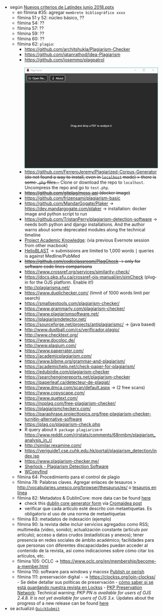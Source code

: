 * según [Nuevos criterios de Latindex junio 2018.pptx](https://bitbucket.org/imhicihu/temas-medievales-project/downloads/Nuevos_criterios_de_Latindex_junio_2018.pptx)
    - en filmina #35: agregar `membrete bibliográfico xxxx`
    - filmina 51 y 52: núcleo básico, ??
    - filmina 54: ??
    - filmina 57: ??
    - filmina 59: ??
    - filmina 60: ??
    - filmina 62: `plagio`:
        - https://github.com/architshukla/Plagiarism-Checker
        - https://github.com/jatanrathod/Idea-Plagiarism
        - https://github.com/josemmo/plagpatrol
      <BR><BR/>
      ![animation.gif](images/3092326125-demo.gif)
        - https://github.com/FerreroJeremy/Plagiarized-Corpus-Generator  ~~(do not found a way to install, even in `localhost` mode) > there is some `.php` files...~~ Clone or download the repo to `localhost`. Uncompress the repo and go to `test.php`.
        - ~~https://github.com/gitplag/moss-api  (docker image)~~
        - https://github.com/frizensami/plagiarism-basic
        - https://github.com/MandarGogate/Plaker  -> https://dev.mandargogate.com/plaker  -> installation: docker image and python script to run  
        - https://github.com/TristanPerry/plagiarism-detection-software -> needs both python and django installations. And the author warns about some deprecated modules along the technical timeline
        - [Project Academic Knowledge](https://www.microsoft.com/en-us/research/project/academic-knowledge/): (via previous Evernote session from other macbook)
        - [HelioBLAST](https://helioblast.heliotext.com/) -> submissions are limited to 1,000 words ∣ queries is against Medline/PubMed
        - ~~https://github.com/codeclassroom/PlagCheck -> only for software code lines comparisons~~
        - https://www.crossref.org/services/similarity-check/
        - https://docs.pkp.sfu.ca/crossref-ojs-manual/en/simCheck  (plug-in for the OJS platform. Enable it!)
        - http://plagiarisma.net/
        - https://www.duplichecker.com/ (limnit of 1000 words limit per search)
        - https://smallseotools.com/plagiarism-checker/
        - https://www.grammarly.com/plagiarism-checker/
        - https://www.plagiarismsoftware.net/
        - https://plagiarismdetector.net/
        - https://sourceforge.net/projects/antiplagiarismc/ -> (java based)
        - http://www.dustball.com/cs/verificador.plagio/
        - http://www.checktext.org/
        - https://www.docoloc.de/
        - http://www.plagium.com/
        - https://www.paperrater.com/
        - https://academicplagiarism.com/
        - https://www.bibme.org/grammar-and-plagiarism/
        - https://academichelp.net/check-paper-for-plagiarism/
        - https://edubirdie.com/plagiarism-checker
        - https://searchenginereports.net/plagiarism-checker
        - https://paperleaf.ca/detecteur-de-plagiat/
        - https://www.dmca.com/scan/default.aspx -> (2 free scans)
        - https://www.copyscape.com/
        - https://www.quetext.com/
        - https://noplag.com/free-plagiarism-checker/
        - https://plagiarismcheckerx.com/
        - https://paraphrase.projecttopics.org/free-plagiarism-checker-turnitin-alternative-software
        - https://plag.co/plagiarism-check.php
        - R query about `R package plagiarism`-> https://www.reddit.com/r/rstats/comments/68nmbm/plagiarism_analysis_in_r/
        - http://similar.rexamine.com/
        - https://veriguide1.cse.cuhk.edu.hk/portal/plagiarism_detection/index.jsp
        - https://www.plagiarism-checker.me/
        - [Sherlock - Plagiarism Detection Software](https://warwick.ac.uk/fac/sci/dcs/research/ias/software/sherlock/)
        - [WCopyfind](https://plagiarism.bloomfieldmedia.com/software/wcopyfind/)
    - filmina 64: Procedimiento para el control de plagio
    - filmina 78: Palabras claves. Agregar enlaces de tesauros > http://vocabularies.unesco.org/browser/thesaurus/es/ o [tesauros en línea](http://donruper.blogspot.com/2014/08/tesauros-disponibles-gratuitamente.html)
    - filmina 82: Metadatos & DublinCore: more data can be found [here](https://www.dublincore.org/specifications/dublin-core/dc-html/)
        - check this [dublin core generator form](https://www.cromaidea.com/dublin-core/en-dublin-core.php) via [Cromaidea post](https://www.cromaidea.com/blog/posicionamiento-seo-con-la-utlizacion-de-dublin-core-metadata.html)
        - verificar que cada artículo esté descrito con metaetiquetas. Es obligatorio el uso de una norma de metaetiquetas
    - filmina 83: metadatos de indexación (ejemplo)
    - filmina 90: la revista debe incluir servicios agregados como RSS; multimedia (video, sonido); actualización constante (artículo por artículo); acceso a datos crudos (estadísticas y anexos); tener presencia en redes sociales de ámbito académico; facilidades para que personas con diferentes discapacidades puedan acceder al contenido de la revista, así como indicaciones sobre cómo citar los artículos, etc.
    - filmina 105: OCLC -> https://www.oclc.org/en/membership/become-a-member.html
    - filmina 110: software para windows y macosx [Publish or perish](https://harzing.com/resources/publish-or-perish)
    - filmina 111: preservación digital 
            - -> https://clockss.org/join-clockss/  
            - Se debe detallar sus políticas de preservación
            - [cómo saber si se está guardando nuestra revista en Lockss](https://forum.pkp.sfu.ca/t/como-saber-si-los-articulos-de-nuestra-revista-se-estan-guardando-en-lockss/47063)
            - [PKP Preservation Network](https://pkp.sfu.ca/pkp-pn/): Technical warning: _PKP PN is available for users of OJS 2.4.8. It is not yet available for users of OJS 3.x._ Updates about the progress of a new release can be found [here](https://forum.pkp.sfu.ca/t/installation-of-pkp-pln-plugin-in-ojs-3-0-2/32728/9)
* se actualizó [`QuickSubmit`](https://github.com/pkp/quickSubmit)
